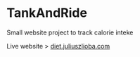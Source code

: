 # TankAndRide

Small website project to track calorie inteke

Live website > [diet.juliuszlioba.com](https://diet.juliuszlioba.com/)
